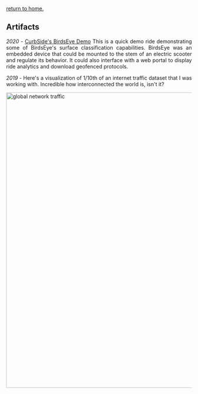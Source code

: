 [return to home.](/index.md)

## Artifacts


<p style="text-align: justify;"><em>2020</em> - <a href="https://youtu.be/0-CumFHE8eo">CurbSide's BirdsEye Demo</a> This is a quick demo ride demonstrating some of BirdsEye's surface classification capabilities. BirdsEye was an embedded device that could be mounted to the stem of an electric scooter and regulate its behavior. It could also interface with a web portal to display ride analytics and download geofenced protocols.</p> 

<p style="text-align: justify;"><em>2019</em> - Here's a visualization of 1/10th of an internet traffic dataset that I was working with. Incredible how interconnected the world is, isn't it?</p>
<img src="/assets/img/artifacts/global_traffic.png" alt="global network traffic" width="800" class="center">

